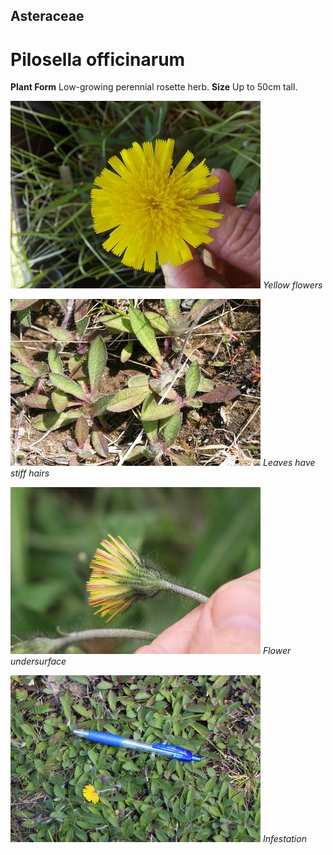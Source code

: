 ## Asteraceae
# Pilosella officinarum

**Plant Form** Low-growing perennial rosette herb. **Size** Up to 50cm tall.


![Yellow flowers](49853_20201109_113614.jpg)
 *Yellow flowers* 

![Leaves have stiff hairs](49908_IMG_6752.jpg)
 *Leaves have stiff hairs* 

![Flower undersurface](49959_Mouse-ear_Hawkweed-9080.jpg)
 *Flower undersurface* 

![Infestation](50032_untitled-23.jpg)
 *Infestation* 

